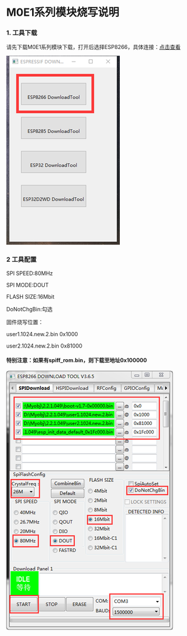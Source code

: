 # M0E1系列模块烧写说明

### 1. 工具下载

请先下载M0E1系列模块下载，打开后选择ESP8266，具体连接：[点击查看](http://mqlinks.tpddns.cn:1888/kodexplorer/index.php?share/folder&user=100&sid=Di6XTcsn)

![menu](PNG/menu.png)

### 2 工具配置

SPI SPEED:80MHz

SPI MODE:DOUT

FLASH SIZE:16Mbit

DoNotChgBin:勾选

固件烧写位置：

user1.1024.new.2.bin 0x1000

user2.1024.new.2.bin 0x81000

#### 特别注意：如果有spiff_rom.bin，则下载至地址0x100000

![download](PNG/download.png)
